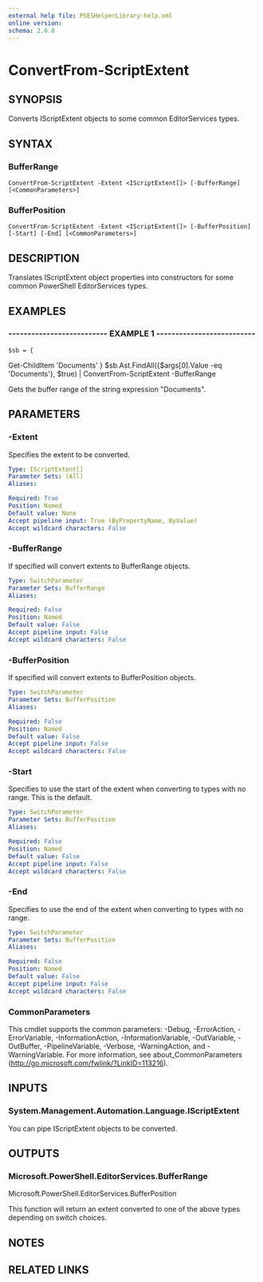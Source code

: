 ```yaml
---
external help file: PSESHelperLibrary-help.xml
online version: 
schema: 2.0.0
---
```


# ConvertFrom-ScriptExtent

## SYNOPSIS
Converts IScriptExtent objects to some common EditorServices types.

## SYNTAX

### BufferRange
```
ConvertFrom-ScriptExtent -Extent <IScriptExtent[]> [-BufferRange] [<CommonParameters>]
```

### BufferPosition
```
ConvertFrom-ScriptExtent -Extent <IScriptExtent[]> [-BufferPosition] [-Start] [-End] [<CommonParameters>]
```

## DESCRIPTION
Translates IScriptExtent object properties into constructors for some common PowerShell
EditorServices types.

## EXAMPLES

### -------------------------- EXAMPLE 1 --------------------------
```
$sb = {
```

Get-ChildItem 'Documents'
}
$sb.Ast.FindAll({$args\[0\].Value -eq 'Documents'}, $true) | ConvertFrom-ScriptExtent -BufferRange

Gets the buffer range of the string expression "Documents".

## PARAMETERS

### -Extent
Specifies the extent to be converted.

```yaml
Type: IScriptExtent[]
Parameter Sets: (All)
Aliases: 

Required: True
Position: Named
Default value: None
Accept pipeline input: True (ByPropertyName, ByValue)
Accept wildcard characters: False
```

### -BufferRange
If specified will convert extents to BufferRange objects.

```yaml
Type: SwitchParameter
Parameter Sets: BufferRange
Aliases: 

Required: False
Position: Named
Default value: False
Accept pipeline input: False
Accept wildcard characters: False
```

### -BufferPosition
If specified will convert extents to BufferPosition objects.

```yaml
Type: SwitchParameter
Parameter Sets: BufferPosition
Aliases: 

Required: False
Position: Named
Default value: False
Accept pipeline input: False
Accept wildcard characters: False
```

### -Start
Specifies to use the start of the extent when converting to types with no range.
This is
the default.

```yaml
Type: SwitchParameter
Parameter Sets: BufferPosition
Aliases: 

Required: False
Position: Named
Default value: False
Accept pipeline input: False
Accept wildcard characters: False
```

### -End
Specifies to use the end of the extent when converting to types with no range.

```yaml
Type: SwitchParameter
Parameter Sets: BufferPosition
Aliases: 

Required: False
Position: Named
Default value: False
Accept pipeline input: False
Accept wildcard characters: False
```

### CommonParameters
This cmdlet supports the common parameters: -Debug, -ErrorAction, -ErrorVariable, -InformationAction, -InformationVariable, -OutVariable, -OutBuffer, -PipelineVariable, -Verbose, -WarningAction, and -WarningVariable. For more information, see about_CommonParameters (http://go.microsoft.com/fwlink/?LinkID=113216).

## INPUTS

### System.Management.Automation.Language.IScriptExtent
You can pipe IScriptExtent objects to be converted.

## OUTPUTS

### Microsoft.PowerShell.EditorServices.BufferRange
Microsoft.PowerShell.EditorServices.BufferPosition

This function will return an extent converted to one of the above types depending on switch
choices.

## NOTES

## RELATED LINKS

